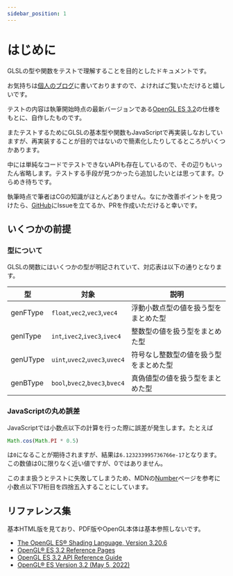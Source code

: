 ```yaml
---
sidebar_position: 1
---
```


# はじめに

GLSLの型や関数をテストで理解することを目的としたドキュメントです。


お気持ちは[個人のブログ](https://tkskto.me/blog/%E7%A7%81%E3%81%8C%E3%81%AA%E3%81%9CGLSL%E3%82%92%E6%9B%B8%E3%81%91%E3%81%AA%E3%81%84%E3%81%AE%E3%81%8B/index.html)に書いておりますので、よければご覧いただけると嬉しいです。

テストの内容は執筆開始時点の最新バージョンである[OpenGL ES 3.2](https://registry.khronos.org/OpenGL-Refpages/es3/)の仕様をもとに、自作したものです。

またテストするためにGLSLの基本型や関数もJavaScriptで再実装しなおしていますが、再実装することが目的ではないので簡素化したりしてるところがいくつかあります。

中には単純なコードでテストできないAPIも存在しているので、その辺りもいったん省略します。テストする手段が見つかったら追加したいとは思ってます。ひらめき待ちです。

執筆時点で筆者はCGの知識がほとんどありません。なにか改善ポイントを見つけたら、[GitHub](https://github.com/tkskto/glsl-testing)にIssueを立てるか、PRを作成いただけると幸いです。

## いくつかの前提

### 型について

GLSLの関数にはいくつかの型が明記されていて、対応表は以下の通りとなります。

| 型        | 対象                           | 説明                  |
|----------|--------------------------------|---------------------|
| genFType | `float`,`vec2`,`vec3`,`vec4`   | 浮動小数点型の値を扱う型をまとめた型  |
| genIType | `int`,`ivec2`,`ivec3`,`ivec4`  | 整数型の値を扱う型をまとめた型     |
| genUType | `uint`,`uvec2`,`uvec3`,`uvec4` | 符号なし整数型の値を扱う型をまとめた型 |
| genBType | `bool`,`bvec2`,`bvec3`,`bvec4` | 真偽値型の値を扱う型をまとめた型    |

### JavaScriptの丸め誤差

JavaScriptでは小数点以下の計算を行った際に誤差が発生します。たとえば

```javascript
Math.cos(Math.PI * 0.5)
```

は`0`になることが期待されますが、結果は`6.123233995736766e-17`となります。この数値は0に限りなく近い値ですが、0ではありません。

このまま扱うとテストに失敗してしまうため、MDNの[Number](https://developer.mozilla.org/ja/docs/Web/JavaScript/Reference/Global_Objects/Number)ページを参考に小数点以下17桁目を四捨五入することにしています。

## リファレンス集

基本HTML版を見ており、PDF版やOpenGL本体は基本参照しないです。

*   [The OpenGL ES® Shading Language, Version 3.20.6](https://registry.khronos.org/OpenGL/specs/es/3.2/GLSL_ES_Specification_3.20.html)
*   [OpenGL® ES 3.2 Reference Pages](https://registry.khronos.org/OpenGL-Refpages/es3/)
*   [OpenGL ES 3.2 API Reference Guide](https://www.khronos.org/files/opengles32-quick-reference-card.pdf)
*   [OpenGL® ES Version 3.2 (May 5, 2022)](https://registry.khronos.org/OpenGL/specs/es/3.2/es_spec_3.2.pdf)
